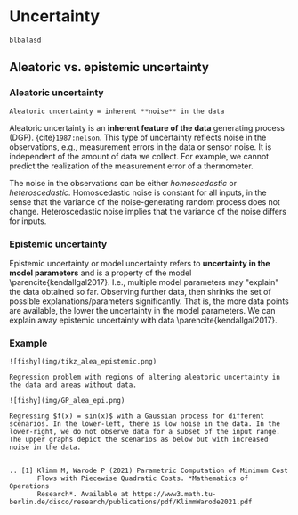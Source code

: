 # Uncertainty

```{admonition} Why should we care?
blbalasd
```

## Aleatoric vs. epistemic uncertainty

### Aleatoric uncertainty

```{margin}
Aleatoric uncertainty = inherent **noise** in the data
```
Aleatoric uncertainty is an **inherent feature of the data** generating process (DGP). {cite}`1987:nelson`.
This type of uncertainty reflects noise in the observations, e.g., measurement errors in the data or sensor noise.
It is independent of the amount of data we collect.
For example, we cannot predict the realization of the measurement error of a thermometer.

The noise in the observations can be either *homoscedastic* or *heteroscedastic*.
Homoscedastic noise is constant for all inputs, in the sense that the variance of the noise-generating random process does not change.
Heteroscedastic noise implies that the variance of the noise differs for inputs.

### Epistemic uncertainty
Epistemic uncertainty or model uncertainty refers to **uncertainty in the model parameters** and is a property of the model \parencite{kendallgal2017}. I.e., multiple model parameters may "explain" the data obtained so far. Observing further data, then shrinks the set of possible explanations/parameters significantly.
That is, the more data points are available, the lower the uncertainty in the model parameters.
We can explain away epistemic uncertainty with data \parencite{kendallgal2017}.

### Example
```{tabbed} Example 1D data
![fishy](img/tikz_alea_epistemic.png)

Regression problem with regions of altering aleatoric uncertainty in the data and areas without data.
```

```{tabbed} GP for various scenarios
![fishy](img/GP_alea_epi.png)

Regressing $f(x) = sin(x)$ with a Gaussian process for different scenarios. In the lower-left, there is low noise in the data. In the lower-right, we do not observe data for a subset of the input range. The upper graphs depict the scenarios as below but with increased noise in the data.
```

```{rubric} References
```

```{eval-rst}
.. [1] Klimm M, Warode P (2021) Parametric Computation of Minimum Cost
       Flows with Piecewise Quadratic Costs. *Mathematics of Operations
       Research*. Available at https://www3.math.tu-berlin.de/disco/research/publications/pdf/KlimmWarode2021.pdf
```

[1]: http://somewebsite.org
